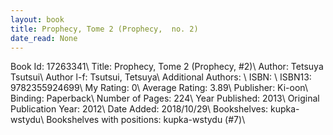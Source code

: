 ```yaml
---
layout: book
title: Prophecy, Tome 2 (Prophecy,  no. 2)
date_read: None
---
```


Book Id: 17263341\ 
Title: Prophecy, Tome 2 (Prophecy, #2)\ 
Author: Tetsuya Tsutsui\ 
Author l-f: Tsutsui, Tetsuya\ 
Additional Authors: \ 
ISBN: \ 
ISBN13: 9782355924699\ 
My Rating: 0\ 
Average Rating: 3.89\ 
Publisher: Ki-oon\ 
Binding: Paperback\ 
Number of Pages: 224\ 
Year Published: 2013\ 
Original Publication Year: 2012\ 
Date Added: 2018/10/29\ 
Bookshelves: kupka-wstydu\ 
Bookshelves with positions: kupka-wstydu (#7)\ 

